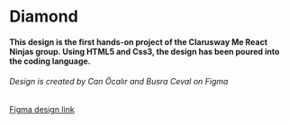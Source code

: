 # Diamond
#### This design is the first hands-on project of the Clarusway Me React Ninjas group. Using HTML5 and Css3, the design has been poured into the coding language.

###### Design is created by Can Öcalır and Busra Ceval on Figma
[Figma design link](https://www.figma.com/file/zTm2ezx25QvPqz24zUlcCY/Diamond?node-id=9%3A2)